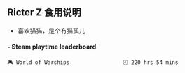 ## Ricter Z 食用说明
- 喜欢猫猫，是个冇猫孤儿

<!-- steam-box start -->
#### - Steam playtime leaderboard
```text
🎮 World of Warships                 🕘 220 hrs 54 mins
```
<!-- Powered by https://github.com/YouEclipse/steam-box . -->
<!-- steam-box end -->
